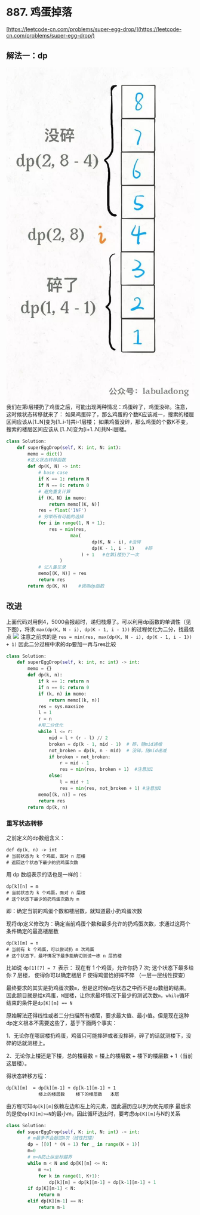 # 887. 鸡蛋掉落

[https://leetcode-cn.com/problems/super-egg-drop/](https://leetcode-cn.com/problems/super-egg-drop/)

## 解法一：dp
![](../images/887_1.jpg)
我们在第i层楼扔了鸡蛋之后，可能出现两种情况：鸡蛋碎了，鸡蛋没碎。注意，这时候状态转移就来了：
如果鸡蛋碎了，那么鸡蛋的个数K应该减一，搜索的楼层区间应该从[1..N]变为[1..i-1]共i-1层楼；
如果鸡蛋没碎，那么鸡蛋的个数K不变，搜索的楼层区间应该从 [1..N]变为[i+1..N]共N-i层楼。

```python
class Solution:
    def superEggDrop(self, K: int, N: int):
        memo = dict()
        #定义状态转移函数
        def dp(K, N) -> int:
            # base case
            if K == 1: return N
            if N == 0: return 0
            # 避免重复计算
            if (K, N) in memo:
                return memo[(K, N)]
            res = float('INF')
            # 穷举所有可能的选择
            for i in range(1, N + 1):
                res = min(res, 
                        max(
                                dp(K, N - i), #没碎
                                dp(K - 1, i - 1)	#碎
                            ) + 1	#在第i楼扔了一次
                    )
            # 记入备忘录
            memo[(K, N)] = res
            return res
        return dp(K, N)    #调用dp函数
```
## 改进
上面代码对用例4，5000会报超时，递归栈爆了。可以利用dp函数的单调性（见下图），将求
```max(dp(K, N - i), dp(K - 1, i - 1))```
的过程优化为二分，找最低点
![](../images/887_2.webp)
注意之前求的是
```res = min(res, max(dp(K, N - i), dp(K - 1, i - 1)) + 1)```
因此二分过程中求的dp要加一再与res比较
```python
class Solution:
    def superEggDrop(self, k: int, n: int) -> int:
        memo = {}
        def dp(k, n):
            if k == 1: return n
            if n == 0: return 0
            if (k, n) in memo:
                return memo[(k, n)]
            res = sys.maxsize
            l = 1
            r = n
			#用二分优化
            while l <= r:
                mid = l + (r - l) // 2
                broken = dp(k - 1, mid - 1)  # 碎，随mid递增
                not_broken = dp(k, n - mid)  # 没碎，随mid递减
                if broken > not_broken:
                    r = mid - 1
                    res = min(res, broken + 1)  #注意加1
                else:
                    l = mid + 1
                    res = min(res, not_broken + 1) #注意加1
            memo[(k, n)] = res
            return res
        return dp(k, n)
```

### 重写状态转移
之前定义的dp数组含义：
```
def dp(k, n) -> int
# 当前状态为 k 个鸡蛋，面对 n 层楼
# 返回这个状态下最少的扔鸡蛋次数
```
用 dp 数组表示的话也是一样的：
```
dp[k][n] = m
# 当前状态为 k 个鸡蛋，面对 n 层楼
# 这个状态下最少的扔鸡蛋次数为 m
```

即：确定当前的鸡蛋个数和楼层数，就知道最小扔鸡蛋次数

现将dp定义修改为：确定当前鸡蛋个数和最多允许的扔鸡蛋次数，求通过这两个条件确定的最高楼层数

```
dp[k][m] = n
# 当前有 k 个鸡蛋，可以尝试扔 m 次鸡蛋
# 这个状态下，最坏情况下最多能确切测试一栋 n 层的楼
```
比如说 `dp[1][7] = 7 `表示：
现在有 1 个鸡蛋，允许你扔 7 次;
这个状态下最多给你 7 层楼，
使得你可以确定楼层 F 使得鸡蛋恰好摔不碎 （一层一层线性探查）

最终要求的其实是扔鸡蛋次数`m`，但是这时候`m`在状态之中而不是`dp`数组的结果。因此题目就是给`K`鸡蛋，`N`层楼，让你求最坏情况下最少的测试次数`m`，`while`循环结束的条件是`dp[K][m] == N`

原始解法还得线性或者二分扫描所有楼层，要求最大值、最小值。但是现在这种dp定义根本不需要这些了，基于下面两个事实：

1、无论你在哪层楼扔鸡蛋，鸡蛋只可能摔碎或者没摔碎，碎了的话就测楼下，没碎的话就测楼上。

2、无论你上楼还是下楼，总的楼层数 = 楼上的楼层数 + 楼下的楼层数 + 1（当前这层楼）。

得状态转移方程：
```
dp[k][m]  = dp[k][m-1] + dp[k-1][m-1] + 1
			楼上的楼层数    楼下的楼层数   本层
```
由方程可知`dp[k][m]`依赖左边和左上的元素，因此遍历应以列为优先顺序
最后求的是使`dp[K][m]>=N`的最小m，因此循环退出时，要考虑`dp[K][m]`与N的关系
```python
class Solution:
    def superEggDrop(self, K: int, N: int) -> int:
        # m最多不会超过N次（线性扫描）
        dp = [[0] * (N + 1) for _ in range(K + 1)]
        m=0
        # m<N防止纵坐标越界
        while m < N and dp[K][m] <= N:
            m +=1
            for k in range(1, K+1):
                dp[k][m] = dp[k][m-1] + dp[k-1][m-1] + 1
        if dp[K][m-1] < N:
            return m
        elif dp[K][m-1] == N:	
            return m-1
```